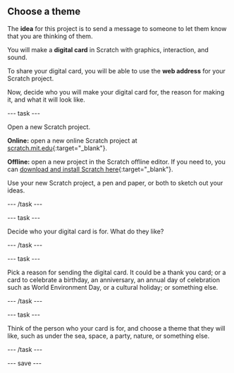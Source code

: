 ## Choose a theme
The **idea** for this project is to send a message to someone to let them know that you are thinking of them.  

You will make a **digital card** in Scratch with graphics, interaction, and sound.

To share your digital card, you will be able to use the **web address** for your Scratch project.

Now, decide who you will make your digital card for, the reason for making it, and what it will look like.

--- task ---

Open a new Scratch project.

**Online:** open a new online Scratch project at [scratch.mit.edu](https://scratch.mit.edu/projects/editor){:target="_blank"}.

**Offline:** open a new project in the Scratch offline editor. If you need to, you can [download and install Scratch here](https://scratch.mit.edu/download){:target="_blank"}.

Use your new Scratch project, a pen and paper, or both to sketch out your ideas.

--- /task ---

--- task ---

Decide who your digital card is for. What do they like?

--- /task ---

--- task ---

Pick a reason for sending the digital card. It could be a thank you card; or a card to celebrate a birthday, an anniversary, an annual day of celebration such as World Environment Day, or a cultural holiday; or something else.

--- /task ---

--- task ---

Think of the person who your card is for, and choose a theme that they will like, such as under the sea, space, a party, nature, or something else. 

--- /task ---

--- save ---
